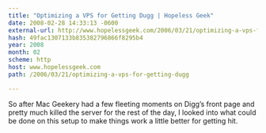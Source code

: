 ```yaml
---
title: "Optimizing a VPS for Getting Dugg | Hopeless Geek"
date: 2008-02-28 14:33:13 -0600
external-url: http://www.hopelessgeek.com/2006/03/21/optimizing-a-vps-for-getting-dugg
hash: 49fac1307133b835382796866f8295b4
year: 2008
month: 02
scheme: http
host: www.hopelessgeek.com
path: /2006/03/21/optimizing-a-vps-for-getting-dugg

---
```


So after Mac Geekery had a few fleeting moments on Digg’s front page and pretty much killed the server for the rest of the day, I looked into what could be done on this setup to make things work a little better for getting hit.
